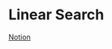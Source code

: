 # Linear Search

[Notion](https://jnaimxiii.notion.site/02-Linear-Search-06e7be65b4bf41c3a861295c4a34bd17)
